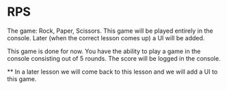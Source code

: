 # RPS

The game: Rock, Paper, Scissors.
This game will be played entirely in the console. Later (when the correct lesson comes up) a UI will be added.

This game is done for now.
You have the ability to play a game in the console consisting out of 5 rounds.
The score will be logged in the console.

** In a later lesson we will come back to this lesson and we will add a UI to this game.
